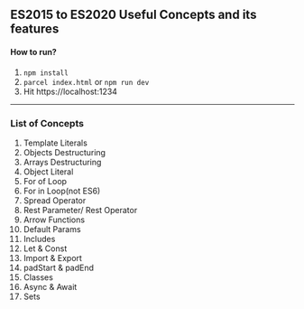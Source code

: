 ## ES2015 to ES2020 Useful Concepts and its features

#### How to run?

1. `npm install`
2. `parcel index.html` or `npm run dev` 
3.  Hit https://localhost:1234

___

### List of Concepts

1. Template Literals
2. Objects Destructuring
3. Arrays Destructuring
4. Object Literal
5. For of Loop
6. For in Loop(not ES6)
7. Spread Operator
8. Rest Parameter/ Rest Operator
9. Arrow Functions
10. Default Params
11. Includes
12. Let & Const
13. Import & Export
14. padStart & padEnd
15. Classes
16. Async & Await
17. Sets